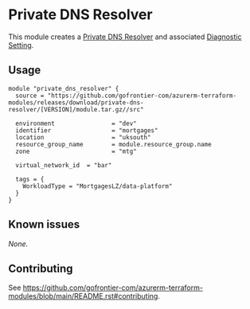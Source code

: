 # Private DNS Resolver

This module creates a [Private DNS Resolver](https://registry.terraform.io/providers/hashicorp/azurerm/latest/docs/resources/private_dns_resolver) and associated [Diagnostic Setting](https://registry.terraform.io/providers/hashicorp/azurerm/latest/docs/resources/monitor_diagnostic_setting).

## Usage

```hcl
module "private_dns_resolver" {
  source = "https://github.com/gofrontier-com/azurerm-terraform-modules/releases/download/private-dns-resolver/[VERSION]/module.tar.gz//src"

  environment                = "dev"
  identifier                 = "mortgages"
  location                   = "uksouth"
  resource_group_name        = module.resource_group.name
  zone                       = "mtg"

  virtual_network_id  = "bar"

  tags = {
    WorkloadType = "MortgagesLZ/data-platform"
  }
}
```

## Known issues

_None._

## Contributing

See <https://github.com/gofrontier-com/azurerm-terraform-modules/blob/main/README.rst#contributing>.

